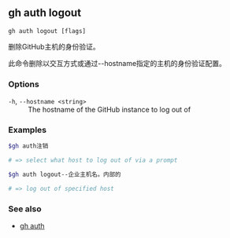 

## gh auth logout

```
gh auth logout [flags]
```

删除GitHub主机的身份验证。

此命令删除以交互方式或通过--hostname指定的主机的身份验证配置。

### Options

<dl class="flags">
	<dt><code>-h</code>, <code>--hostname &lt;string&gt;</code></dt>
	<dd>The hostname of the GitHub instance to log out of</dd>
</dl>

### Examples

```bash
$gh auth注销

# => select what host to log out of via a prompt

$gh auth logout--企业主机名。内部的

# => log out of specified host


```


### See also

-   [gh auth](./gh_auth)

